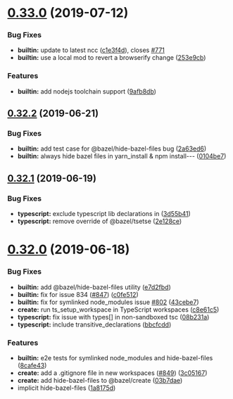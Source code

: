 # [0.33.0](https://github.com/alexeagle/rules_nodejs/compare/0.32.2...0.33.0) (2019-07-12)


### Bug Fixes

* **builtin:** update to latest ncc ([c1e3f4d](https://github.com/alexeagle/rules_nodejs/commit/c1e3f4d)), closes [#771](https://github.com/alexeagle/rules_nodejs/issues/771)
* **builtin:** use a local mod to revert a browserify change ([253e9cb](https://github.com/alexeagle/rules_nodejs/commit/253e9cb))


### Features

* **builtin:** add nodejs toolchain support ([9afb8db](https://github.com/alexeagle/rules_nodejs/commit/9afb8db))



## [0.32.2](https://github.com/alexeagle/rules_nodejs/compare/0.32.1...0.32.2) (2019-06-21)


### Bug Fixes

* **builtin:** add test case for @bazel/hide-bazel-files bug ([2a63ed6](https://github.com/alexeagle/rules_nodejs/commit/2a63ed6))
* **builtin:** always hide bazel files in yarn_install & npm install--- ([0104be7](https://github.com/alexeagle/rules_nodejs/commit/0104be7))



## [0.32.1](https://github.com/alexeagle/rules_nodejs/compare/0.32.0...0.32.1) (2019-06-19)


### Bug Fixes

* **typescript:** exclude typescript lib declarations in ([3d55b41](https://github.com/alexeagle/rules_nodejs/commit/3d55b41))
* **typescript:** remove override of @bazel/tsetse ([2e128ce](https://github.com/alexeagle/rules_nodejs/commit/2e128ce))



# [0.32.0](https://github.com/alexeagle/rules_nodejs/compare/0.31.1...0.32.0) (2019-06-18)


### Bug Fixes

* **builtin:** add @bazel/hide-bazel-files utility ([e7d2fbd](https://github.com/alexeagle/rules_nodejs/commit/e7d2fbd))
* **builtin:** fix for issue 834 ([#847](https://github.com/alexeagle/rules_nodejs/issues/847)) ([c0fe512](https://github.com/alexeagle/rules_nodejs/commit/c0fe512))
* **builtin:** fix for symlinked node_modules issue [#802](https://github.com/alexeagle/rules_nodejs/issues/802) ([43cebe7](https://github.com/alexeagle/rules_nodejs/commit/43cebe7))
* **create:** run ts_setup_workspace in TypeScript workspaces ([c8e61c5](https://github.com/alexeagle/rules_nodejs/commit/c8e61c5))
* **typescript:** fix issue with types[] in non-sandboxed tsc ([08b231a](https://github.com/alexeagle/rules_nodejs/commit/08b231a))
* **typescript:** include transitive_declarations ([bbcfcdd](https://github.com/alexeagle/rules_nodejs/commit/bbcfcdd))


### Features

* **builtin:** e2e tests for symlinked node_modules and hide-bazel-files ([8cafe43](https://github.com/alexeagle/rules_nodejs/commit/8cafe43))
* **create:** add a .gitignore file in new workspaces ([#849](https://github.com/alexeagle/rules_nodejs/issues/849)) ([3c05167](https://github.com/alexeagle/rules_nodejs/commit/3c05167))
* **create:** add hide-bazel-files to @bazel/create ([03b7dae](https://github.com/alexeagle/rules_nodejs/commit/03b7dae))
* implicit hide-bazel-files ([1a8175d](https://github.com/alexeagle/rules_nodejs/commit/1a8175d))



